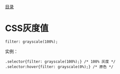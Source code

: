 [目录](./)
# CSS灰度值

```
filter: grayscale(100%);
```

实例：
```
.selector{filter: grayscale(100%);} /* 100% 灰度 */
.selector:hover{filter: grayscale(0%);} /* 原色 */
```

